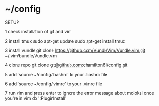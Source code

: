 # ~/config


SETUP

1 check installation of git and vim

2 install tmux 
sudo apt-get update
sudo apt-get install tmux

3 install vundle
git clone https://github.com/VundleVim/Vundle.vim.git ~/.vim/bundle/Vundle.vim

4 clone repo
git clone git@github.com:chamilton61/config.git

5 add 'source ~/config/.bashrc' to your .bashrc file

6 add 'source ~/config/.vimrc' to your .vimrc file

7 run vim and press enter to ignore the error message about molokai
  once you're in vim do ':PluginInstall'

